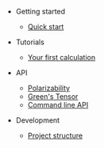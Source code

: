 <!-- docs/_sidebar.md -->

- Getting started
    - [Quick start](/)

- Tutorials
    - [Your first calculation](tutorial.md)

- API
    - [Polarizability](polarizability.md)
    - [Green's Tensor](greens.md)
    - [Command line API](commandlineapi.md)

- Development
    - [Project structure](development.md)
